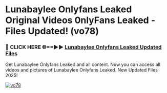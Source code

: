 # Lunabaylee Onlyfans Leaked Original Videos 0nlyFans Leaked - Files Updated! (vo78)

<h3>🔴 CLICK HERE 🌐==►► <a href="https://tinyurl.com/x26r9saj" rel="nofollow">Lunabaylee Onlyfans Leaked Updated Files</a></h3>

Get Lunabaylee Onlyfans Leaked and all content. Now you can access all videos and pictures of Lunabaylee Onlyfans Leaked. New Updated Files 2025!

[![vo78](https://i.imgur.com/LkgZPqh.gif)](https://tinyurl.com/x26r9saj)
